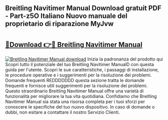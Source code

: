 ## Breitling Navitimer Manual Download gratuit PDF - Part-z5O Italiano Nuovo manuale del proprietario di riparazione MyJvw

# <h2><a href="http://dfee1fm.blite.top/?on=Breitling+Navitimer+Manual">🔗Download 👉🔴 Breitling Navitimer Manual</a></h2>

[![Breitling Navitimer Manual download](https://i.imgur.com/lujVjoI.png)](http://dfee1fm.blite.top/?on=Breitling+Navitimer+Manual)
Inizia la padronanza del prodotto qui Scopri tutto il potenziale del tuo Breitling Navitimer ManualD con questa guida per l'utente. Scopri le sue caratteristiche, i passaggi di installazione, le procedure operative e i suggerimenti per la risoluzione dei problemi. Domande frequenti REDDDDDDD questa sezione tratta le domande frequenti e fornisce utili suggerimenti per la risoluzione dei problemi. Questo straordinario Breitling Navitimer Manual offre una varietà di funzionalità per migliorare la tua vita quotidiana. Confidiamo che Breitling Navitimer Manual sia stata una risorsa completa per i tuoi sforzi per conoscere le specifiche del tuo nuovo dispositivo. In caso di domande o dubbi, non esitare a contattare il nostro Servizio Clienti.
